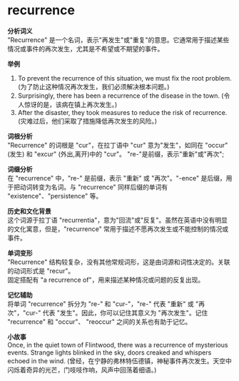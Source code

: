 # recurrence

**分析词义**  
"Recurrence" 是一个名词，表示"再发生"或"重复"的意思。它通常用于描述某些情况或事件的再次发生，尤其是不希望或不期望的事件。

  

**举例**

  

1.  To prevent the recurrence of this situation, we must fix the root problem. (为了防止这种情况再次发生，我们必须解决根本问题。)
2.  Surprisingly, there has been a recurrence of the disease in the town. (令人惊讶的是，该病在镇上再次发生。)
3.  After the disaster, they took measures to reduce the risk of recurrence. (灾难过后，他们采取了措施降低再次发生的风险。)

  

**词根分析**  
"Recurrence" 的词根是 "cur"，在拉丁语中 "cur" 意为"发生"，如同在 "occur" (发生) 和 "excur" (外出,离开)中的 "cur"。 "re-"是前缀，表示"重新"或"再次";

  

**词缀分析**  
在 "recurrence" 中，"re-" 是前缀，表示 "重新" 或 "再次"。"-ence" 是后缀，用于把动词转变为名词。与 "recurrence" 同样后缀的单词有 "existence"、"persistence" 等。

  

**历史和文化背景**  
这个词源于拉丁语 "recurrentia"，意为"回流"或"反复"。虽然在英语中没有明显的文化寓意，但是，"recurrence" 常用于描述不愿再次发生或不能控制的情况或事件。

  

**单词变形**  
"Recurrence" 结构较复杂，没有其他常规词形，这是由词源和词性决定的。关联的动词形式是 "recur"。  
固定搭配有 "a recurrence of"，用来描述某种情况或问题的反复出现。

  

**记忆辅助**  
将单词 "recurrence" 拆分为 "re-" 和 "cur-"，"re-" 代表 "重新" 或 "再次"，"cur-" 代表 "发生"。因此，你可以记住其意义为 "再次发生"。记住 "recurrence" 和 "occur"、 "reoccur" 之间的关系也有助于记忆。

  

**小故事**  
Once, in the quiet town of Flintwood, there was a recurrence of mysterious events. Strange lights blinked in the sky, doors creaked and whispers echoed in the wind. (曾经，在宁静的弗林特伍德镇，神秘事件再次发生。天空中闪烁着奇异的光芒，门吱吱作响，风声中回荡着细语。)
